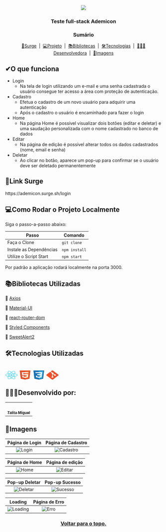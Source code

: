 <div id= "top" align="center"><img width= "350px", src="https://user-images.githubusercontent.com/62106501/188336464-2e1eb9be-836b-4aad-8625-e31fd40df6d1.png"/></div>
<h3 align="center">Teste full-stack Ademicon</h3>



<h3 align="center"> Sumário  </h3>
<p align="center">
  <a href="#surge">🔗Surge</a> &#xa0;|&#xa0; 
  <a href="#projeto">💻Projeto</a> &#xa0;|&#xa0;
  <a href="#bibliotecas">📚Bibliotecas</a> &#xa0;|&#xa0;
  <a href="#tecnologias">🛠️Tecnologias</a> &#xa0;|&#xa0;
  <a href="#desenvolvedora">👨🏻‍💻Desenvolvedora</a> &#xa0;|&#xa0;
  <a href="#imagens">📱Imagens</a>  
</p>


<h2 id="sobre"> ✔O que funciona </h2>

- Login 
   - Na tela de login utilizando um e-mail e uma senha cadastrada o usuário consegue ter acesso 
   a área com proteção de autenticação.
- Cadastro
   - Efetua o cadastro de um novo usuário para adquirir uma autenticação 
   - Após o cadastro o usuário é encaminhado para fazer o login
- Home
   - Na página Home é possivel visualizar dois botões (editar e deletar) e uma saudação personalizada 
   com o nome cadastrado no banco de dados
- Editar
  - Na página de edição é possível alterar todos os dados cadastrados (nome, email e senha)
- Deletar
  - Ao clicar no botão, aparece um pop-up para confirmar se o usuário deve ser deletado permanentemente

<h2 id="surge"> 🔗Link Surge </h2>  
https://ademicon.surge.sh/login

<h2 id="projeto"> 💻Como Rodar o Projeto Localmente </h2>

Siga o passo-a-passo abaixo:

| Passo                     | Comando            |
| ------------------------- | ------------------ |
| Faça o Clone              | `git clone`        |
| Instale as Dependências   | `npm install`      |
| Utilize o Script Start    | `npm start`        |

Por padrão a aplicação rodará localmente na porta 3000.

<h2 id="bibliotecas"> 📚Bibliotecas Utilizadas </h2>

<p>🔗 <a href="https://axios-http.com/" target="_blank"> Axios </a></p>
<p>🔗 <a href="https://v4.mui.com/pt/" target="_blank"> Material-UI<a/> </p>
<p>🔗 <a href="https://reactrouter.com/" target="_blank"> react-router-dom </a></p>
<p>🔗 <a href="https://www.styled-components.com/" target="_blank"> Styled Components<a/> </p>
<p>🔗 <a href="https://sweetalert2.github.io/" target="_blank"> SweetAlert2<a/> </p>

<h2 id="tecnologias">🛠Tecnologias Utilizadas</h2>
 <div style="display: inline_block"><br>
  <img align="center" alt="React" height="30" width="40" src="https://raw.githubusercontent.com/devicons/devicon/master/icons/react/react-original.svg">
  <img align="center" alt="HTML" height="30" width="40" src="https://raw.githubusercontent.com/devicons/devicon/master/icons/html5/html5-original.svg">
  <img align="center" alt="CSS" height="30" width="40" src="https://raw.githubusercontent.com/devicons/devicon/master/icons/css3/css3-original.svg">
  <img align="center" alt="Git" height="30" width="40" src="https://raw.githubusercontent.com/devicons/devicon/master/icons/git/git-original.svg"> 
</div>

 <h2 id="desenvolvedora" >👩🏻‍💻Desenvolvido por: </h2>

</h2>
<table>
  <tr>
  <td><a href="https://github.com/TalitaMiguel"><img style="border-radius: 50%;" src="https://avatars.githubusercontent.com/u/62106501?v=4" width="100px;" alt=""/><br /><sub><b>Talita Miguel</b></sub></a><br />
    </td> 
  </tr>
</table>

<h2 id="imagens">📱Imagens</h2>

Página de Login             |  Página de Cadastro
:-------------------------:|:-------------------------:
![Login](https://user-images.githubusercontent.com/62106501/188336838-a86a4561-ffbc-4c7d-8c2d-78a3650d952f.png) | ![Cadastro](https://user-images.githubusercontent.com/62106501/188336872-d64b3289-9760-49d2-a321-5c1974591f25.png)

Página de Home |  Página de edição
:-------------------------:|:-------------------------:
![Home](https://user-images.githubusercontent.com/62106501/188336924-042c9afb-ea9c-42be-a027-7940c054e2b3.png) | ![Editar](https://user-images.githubusercontent.com/62106501/188336941-bc2353d9-4eac-4802-9e82-f10610ca98ea.png)

Pop-up Deletar  | Pop-up Sucesso
:-------------------------:|:-------------------------:
![Deletar](https://user-images.githubusercontent.com/62106501/188336967-3951b886-8f31-4eb2-bb93-e9803f7c741e.png) | ![Sucesso](https://user-images.githubusercontent.com/62106501/188336983-21e88a55-1cc3-4e88-9b50-d1414faa56eb.png)

Loading | Página de Erro 
:-------------------------:|:-------------------------:
![Loading](https://user-images.githubusercontent.com/62106501/188338020-e11d84df-2194-4bc8-b777-c3a0de95b471.png) | ![Erro](https://user-images.githubusercontent.com/62106501/188337798-c4311494-a383-4f9e-bc88-f4384eb16e23.png)

<h3 align="center">
  <a href='#top'>Voltar para o topo.</a>
</h3>
